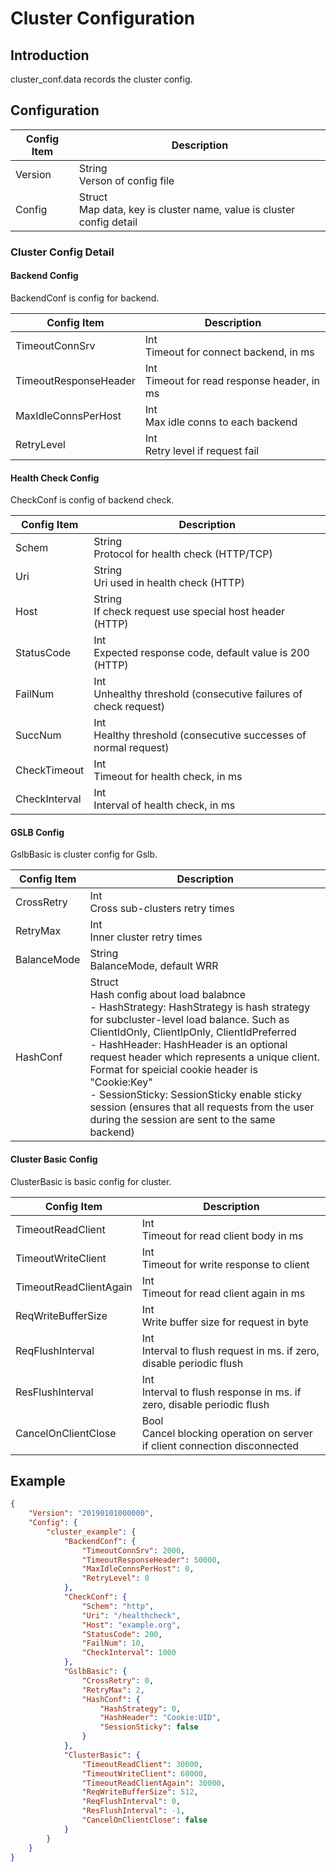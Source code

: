 # Cluster Configuration 

## Introduction

cluster_conf.data records the cluster config.

## Configuration

| Config Item | Description                                                   |
| ----------- | ------------------------------------------------------------- |
| Version     | String<br>Verson of config file                                         |
| Config      | Struct<br>Map data, key is cluster name, value is cluster config detail |

### Cluster Config Detail

#### Backend Config

BackendConf is config for backend.

| Config Item           | Description                                 |
| --------------------- | ------------------------------------------- |
| TimeoutConnSrv        | Int<br>Timeout for connect backend, in ms          |
| TimeoutResponseHeader | Int<br>Timeout for read response header, in ms     |
| MaxIdleConnsPerHost   | Int<br>Max idle conns to each backend              |
| RetryLevel            | Int<br>Retry level if request fail                 |

#### Health Check Config

CheckConf is config of backend check.

| Config Item   | Description                                                 |
| ------------- | ----------------------------------------------------------- |
| Schem         | String<br>Protocol for health check (HTTP/TCP)                        |
| Uri           | String<br>Uri used in health check (HTTP)                             |
| Host          | String<br>If check request use special host header (HTTP)             |
| StatusCode    | Int<br>Expected response code, default value is 200 (HTTP)         |
| FailNum       | Int<br>Unhealthy threshold (consecutive failures of check request) |
| SuccNum       | Int<br>Healthy threshold (consecutive successes of normal request) |
| CheckTimeout  | Int<br>Timeout for health check, in ms                             |
| CheckInterval | Int<br>Interval of health check, in ms                             |

#### GSLB Config

GslbBasic is cluster config for Gslb.

| Config Item | Description                                                  |
| ----------- | ------------------------------------------------------------ |
| CrossRetry  | Int<br>Cross sub-clusters retry times                               |
| RetryMax    | Int<br>Inner cluster retry times                                    |
| BalanceMode | String<br>BalanceMode, default WRR                                     |
| HashConf    | Struct<br>Hash config about load balabnce<br>- HashStrategy: HashStrategy is hash strategy for subcluster-level load balance. Such as ClientIdOnly, ClientIpOnly, ClientIdPreferred<br>- HashHeader: HashHeader is an optional request header which represents a unique client. Format for speicial cookie header is "Cookie:Key"<br>- SessionSticky: SessionSticky enable sticky session (ensures that all requests from the user during the session are sent to the same backend) |

#### Cluster Basic Config

ClusterBasic is basic config for cluster.

| Config Item            | Description                                                  |
| ---------------------- | ------------------------------------------------------------ |
| TimeoutReadClient      | Int<br>Timeout for read client body in ms                           |
| TimeoutWriteClient     | Int<br>Timeout for write response to client                         |
| TimeoutReadClientAgain | Int<br>Timeout for read client again in ms                          |
| ReqWriteBufferSize     | Int<br>Write buffer size for request in byte                        |
| ReqFlushInterval       | Int<br>Interval to flush request in ms. if zero, disable periodic flush |
| ResFlushInterval       | Int<br>Interval to flush response in ms. if zero, disable periodic flush |
| CancelOnClientClose    | Bool<br>Cancel blocking operation on server if client connection disconnected |

## Example
```json
{
    "Version": "20190101000000",
    "Config": {
        "cluster_example": {
            "BackendConf": {
                "TimeoutConnSrv": 2000,
                "TimeoutResponseHeader": 50000,
                "MaxIdleConnsPerHost": 0,
                "RetryLevel": 0
            },
            "CheckConf": {
                "Schem": "http",
                "Uri": "/healthcheck",
                "Host": "example.org",
                "StatusCode": 200,
                "FailNum": 10,
                "CheckInterval": 1000
            },
            "GslbBasic": {
                "CrossRetry": 0,
                "RetryMax": 2,
                "HashConf": {
                    "HashStrategy": 0,
                    "HashHeader": "Cookie:UID",
                    "SessionSticky": false
                }
            },
            "ClusterBasic": {
                "TimeoutReadClient": 30000,
                "TimeoutWriteClient": 60000,
                "TimeoutReadClientAgain": 30000,
                "ReqWriteBufferSize": 512,
                "ReqFlushInterval": 0,
                "ResFlushInterval": -1,
                "CancelOnClientClose": false
            }
        }
    }
}
```
